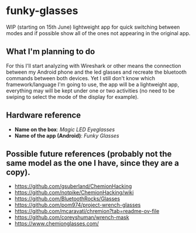 # funky-glasses
WIP (starting on 15th June) lightweight app for quick switching between modes and if possible show all of the ones not appearing in the original app.

## What I'm planning to do
For this I'll start analyzing with Wireshark or other means the connection between my Android phone and the led glasses and recreate the bluetooth commands between both devices.
Yet I still don't know which framework/language I'm going to use, the app will be a lightweight app, everything may will be kept under one or two activities (no need to be swiping to select the mode of the display for example).

## Hardware reference
- **Name on the box**: _Magic LED Eyeglasses_
- **Name of the app (Android)**: _Funky Glasses_

## Possible future references (probably not the same model as the one I have, since they are a copy).
- https://github.com/gsuberland/ChemionHacking
- https://github.com/notpike/ChemionHacking/wiki
- https://github.com/BluetoothRocks/Glasses
- https://github.com/pom974/project-wrench-glasses
- https://github.com/mcaravati/chremion?tab=readme-ov-file
- https://github.com/coreyshuman/wrench-mask
- https://www.chemionglasses.com/
